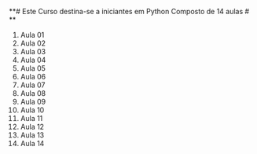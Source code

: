 **# Este Curso destina-se a iniciantes em Python
Composto de 14 aulas #
**
1. Aula 01
2. Aula 02
3. Aula 03
4. Aula 04
5. Aula 05
6. Aula 06
7. Aula 07
8. Aula 08
9. Aula 09
10. Aula 10
11. Aula 11
12. Aula 12
13. Aula 13
14. Aula 14



